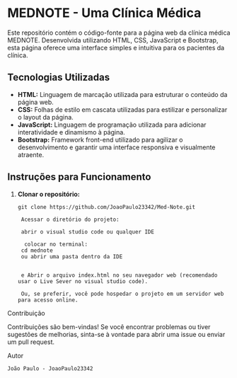 # MEDNOTE - Uma Clínica Médica

Este repositório contém o código-fonte para a página web da clínica médica MEDNOTE. Desenvolvida utilizando HTML, CSS, JavaScript e Bootstrap, esta página oferece uma interface simples e intuitiva para os pacientes da clínica.

## Tecnologias Utilizadas

- **HTML:** Linguagem de marcação utilizada para estruturar o conteúdo da página web.
- **CSS:** Folhas de estilo em cascata utilizadas para estilizar e personalizar o layout da página.
- **JavaScript:** Linguagem de programação utilizada para adicionar interatividade e dinamismo à página.
- **Bootstrap:** Framework front-end utilizado para agilizar o desenvolvimento e garantir uma interface responsiva e visualmente atraente.

## Instruções para Funcionamento

1. **Clonar o repositório:**
   ````
   git clone https://github.com/JoaoPaulo23342/Med-Note.git

    Acessar o diretório do projeto:

    abrir o visual studio code ou qualquer IDE

     colocar no terminal:
    cd mednote
    ou abrir uma pasta dentro da IDE
     

    e Abrir o arquivo index.html no seu navegador web (recomendado usar o Live Sever no visual studio code).

    Ou, se preferir, você pode hospedar o projeto em um servidor web para acesso online.

Contribuição

Contribuições são bem-vindas! Se você encontrar problemas ou tiver sugestões de melhorias, sinta-se à vontade para abrir uma issue ou enviar um pull request.

Autor

    João Paulo - JoaoPaulo23342
